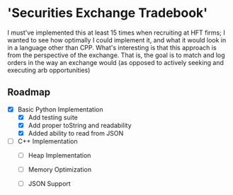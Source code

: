 <!-- ROADMAP -->
# 'Securities Exchange Tradebook'
I must've implemented this at least 15 times when recruiting at HFT firms; I wanted to see how optimally I could implement it, and what it would look in in a language other than CPP. What's interesting is that this approach is from the perspective of the exchange. That is, the goal is to match and log orders in the way an exchange would (as opposed to actively seeking and executing arb opportunities)

## Roadmap
- [x] Basic Python Implementation
  - [X] Add testing suite
  - [X] Add proper toString and readability
  - [X] Added ability to read from JSON
- [ ] C++ Implementation
  - [ ] Heap Implementation
  - [ ] Memory Optimization
  - [ ] JSON Support

